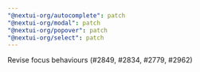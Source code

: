 ```yaml
---
"@nextui-org/autocomplete": patch
"@nextui-org/modal": patch
"@nextui-org/popover": patch
"@nextui-org/select": patch
---
```


Revise focus behaviours (#2849, #2834, #2779, #2962)
